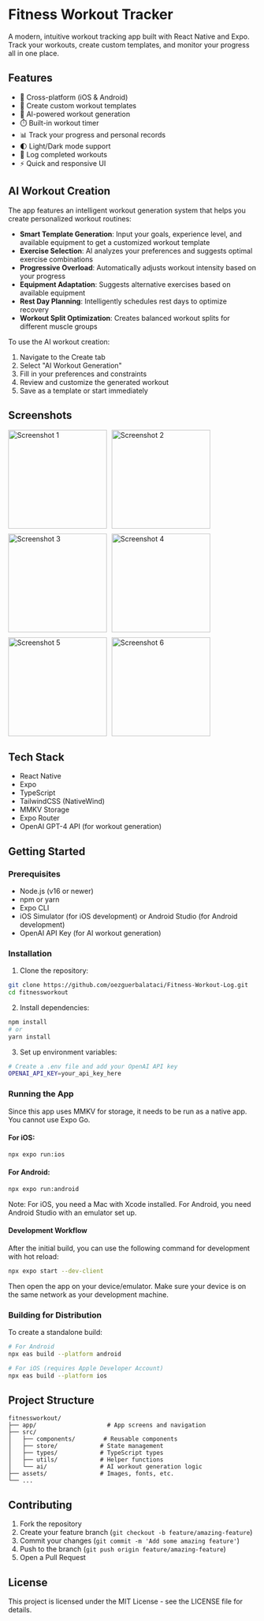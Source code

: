 # Fitness Workout Tracker

A modern, intuitive workout tracking app built with React Native and Expo. Track your workouts, create custom templates, and monitor your progress all in one place.

## Features

- 📱 Cross-platform (iOS & Android)
- 💪 Create custom workout templates
- 🤖 AI-powered workout generation
- ⏱️ Built-in workout timer
- 📊 Track your progress and personal records
- 🌓 Light/Dark mode support
- 📝 Log completed workouts
- ⚡ Quick and responsive UI

## AI Workout Creation

The app features an intelligent workout generation system that helps you create personalized workout routines:

- **Smart Template Generation**: Input your goals, experience level, and available equipment to get a customized workout template
- **Exercise Selection**: AI analyzes your preferences and suggests optimal exercise combinations
- **Progressive Overload**: Automatically adjusts workout intensity based on your progress
- **Equipment Adaptation**: Suggests alternative exercises based on available equipment
- **Rest Day Planning**: Intelligently schedules rest days to optimize recovery
- **Workout Split Optimization**: Creates balanced workout splits for different muscle groups

To use the AI workout creation:

1. Navigate to the Create tab
2. Select "AI Workout Generation"
3. Fill in your preferences and constraints
4. Review and customize the generated workout
5. Save as a template or start immediately

## Screenshots

<div style="display: flex; flex-wrap: wrap; gap: 10px;">
    <img src="screenshots/image1.png" alt="Screenshot 1" width="200"/>
    <img src="screenshots/image2.png" alt="Screenshot 2" width="200"/>
    <img src="screenshots/image3.png" alt="Screenshot 3" width="200"/>
    <img src="screenshots/image4.png" alt="Screenshot 4" width="200"/>
    <img src="screenshots/image5.png" alt="Screenshot 5" width="200"/>
    <img src="screenshots/image6.png" alt="Screenshot 6" width="200"/>
</div>

## Tech Stack

- React Native
- Expo
- TypeScript
- TailwindCSS (NativeWind)
- MMKV Storage
- Expo Router
- OpenAI GPT-4 API (for workout generation)

## Getting Started

### Prerequisites

- Node.js (v16 or newer)
- npm or yarn
- Expo CLI
- iOS Simulator (for iOS development) or Android Studio (for Android development)
- OpenAI API Key (for AI workout generation)

### Installation

1. Clone the repository:

```bash
git clone https://github.com/oezguerbalataci/Fitness-Workout-Log.git
cd fitnessworkout
```

2. Install dependencies:

```bash
npm install
# or
yarn install
```

3. Set up environment variables:

```bash
# Create a .env file and add your OpenAI API key
OPENAI_API_KEY=your_api_key_here
```

### Running the App

Since this app uses MMKV for storage, it needs to be run as a native app. You cannot use Expo Go.

#### For iOS:

```bash
npx expo run:ios
```

#### For Android:

```bash
npx expo run:android
```

Note: For iOS, you need a Mac with Xcode installed. For Android, you need Android Studio with an emulator set up.

#### Development Workflow

After the initial build, you can use the following command for development with hot reload:

```bash
npx expo start --dev-client
```

Then open the app on your device/emulator. Make sure your device is on the same network as your development machine.

### Building for Distribution

To create a standalone build:

```bash
# For Android
npx eas build --platform android

# For iOS (requires Apple Developer Account)
npx eas build --platform ios
```

## Project Structure

```
fitnessworkout/
├── app/                    # App screens and navigation
├── src/
│   ├── components/        # Reusable components
│   ├── store/            # State management
│   ├── types/            # TypeScript types
│   ├── utils/            # Helper functions
│   └── ai/               # AI workout generation logic
├── assets/               # Images, fonts, etc.
└── ...
```

## Contributing

1. Fork the repository
2. Create your feature branch (`git checkout -b feature/amazing-feature`)
3. Commit your changes (`git commit -m 'Add some amazing feature'`)
4. Push to the branch (`git push origin feature/amazing-feature`)
5. Open a Pull Request

## License

This project is licensed under the MIT License - see the LICENSE file for details.
